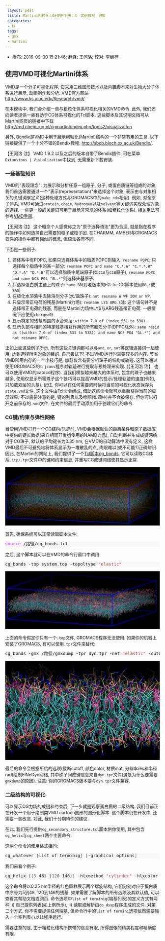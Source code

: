 ```yaml
---
 layout: post
 title: Martini粗粒化力场使用手册：4　实例教程　VMD
 categories:
 - 科
 tags:
 - gmx
 - martini
---
```


- 发布: 2016-09-30 15:21:46; 翻译: 王河洛; 校对: 李继存

## 使用VMD可视化Martini体系

VMD是一个分子可视化程序, 它采用三维图形技术以及内置脚本来对生物大分子体系进行展示, 动画制作和分析. VMD官方网站 <http://www.ks.uiuc.edu/Research/vmd/>.

在本模块中, 我们会介绍一些与粗粒化体系可视化相关的VMD命令. 此外, 我们还向读者提供一些有助于CG体系可视化的Tcl脚本. 这些脚本及其说明文档可从Martini网页的链接中下载 <http://md.chem.rug.nl/cgmartini/index.php/tools2/visualization>

另外, Bendix是VMD中用于展示粗粒化(Martini)结构的一个非常有用的工具. 以下链接提供了一个十分不错的Bendix教程: <http://sbcb.bioch.ox.ac.uk/Bendix/>.

【王河洛 注】 VMD 1.9.2 以及之后的版本自带了Bendix插件, 可在菜单`Extansions | Visualization`中找到, 无需重新下载安装.

### 一些基础知识

VMD的"表现理念": 为展示和分析任意一组原子, 分子, 或蛋白质链等组成的对象, 我们首选需要通过一个"表示(representation)"来选择这个对象, 表示由与对象相关的关键词来定义(这种处理方式与GROMACS中的`make_ndx`相似). 例如, 对全原子体系, VMD可通过`protein`, `chain`, `hydrogen`以及`solvent`等关键词实现处理对象的选择. 一些更一般的关键词可用于展示非常规的体系(如粗粒化体系). 相关用法可参考[VMD手册](http://www.ks.uiuc.edu/Research/vmd/current/ug/).

【王河洛 注】 这个概念个人感觉称之为"原子选择语法"更为合适, 就是指在程序的操作中如何选择自己需要的粒子或粒子团. 在CHARMM, AMBER与GROMACS软件的操作中都有相似的概念, 但语法各有不同.

下面是一些例子:

1. 若体系中有POPC, 如果只选择体系中的脂质POPC则输入: `resname POPC`; 只选择每个脂质中的某一部分: `resname POPC and name "C.*.A" "C.*.*.B" "D.*.A" "D.*.B"`可以选择脂质中尾端原子(如`C1A`与`C1B`原子), `resname POPC and name NC3 PO4 "GL.*"`则选择头基原子.
2. 只选择蛋白质主链上的珠子: `name BB`(对老版本的FG-to-CG脚本使用`BB.*`或`BAS`)
3. 在极化水溶液中去除溶剂分子(水/盐珠子): `not resname W WF ION or WP`.
4. 只显示带正电荷的残基(Martini力场): `resname LYS ARG`. (注: 这个语句并不是选择带正电荷的残基, 而是在Martini力场中LYS与ARG残基带正电荷. 一般情况下应使用`charge>0`)
5. 显示特定的残基周围的水合壳层: `within 7.0 of (index 531 to 538)`.
6. 显示头部与相同的特定残基相互作用的所有脂质分子(DPPC除外): `same resid as ((within 7.0 of (index 531 to 538)) and name NC3 PO4 "GL.*") and not resname DPPC`.

正如上面这些例子所示, 所有这些关键词都可以与`and`, `or`, `not`等逻辑连接词一起使用, 达到选择所需对象的目的. 自己尝试下! 不过VMD运行时需要较多的内存. 节省VMD所用内存的一个小技巧是, 加载仅含有要分析珠子的结构或轨迹. 这可以通过使用GROMACS的`trjconv`程序对轨迹进行提取与预处理来实现. (【王河洛 注】 也可以使用VMD的catdcd程序). 当我们模拟越来越大的体系时, 包含的珠子也越来越多, 使用仅显示所需珠子这个技巧可以提高VMD的显示/处理轨迹的速度(例如, 只加载双层的头基). 记住, 你可以在任何需要的时候将当前的可视化状态保存为`state.vmd`文件. 这个文件由Tcl命令组成, 借助这些命令就可以重新获得当前的显示效果. 不过需要注意的是, 键的列表以及绘图(如圆柱)并不会被保存. 但你可以打开之前保存的`.vmd`文件, 在文件的最后手动添加用于创建它们的命令.

### CG键/约束与弹性网络

当使用VMD打开一个CG结构/轨迹时, VMD会根据默认的距离条件和原子数据库中提供的键长数据(来自相同开发组使用的NAMD力场), 自动判断并生成成键网络. 对于CG珠子, 默认的平均键长为0.35 nm, 在VMD的自动算法中没有定义, 这样VMD最后不可避免地将体系显示为一堆散乱的点, 肉眼难以(或不可能?)正确辨识. 因此, 在Martini的网站上, 我们提供了一个[Tcl脚本cg_bonds](www.cgmartini.nl/images/tools/VMD/cg_bonds.tcl), 它可以读取CG体系`.itp/.tpr`文件中的键和约束信息, 并重写CG成键网络使其显示正常.

![](/martini/vmd_pnt.png)

首先, 确保系统可以正常读取脚本文件:

<div class="highlight" style="background: #f8f8f8"><pre style="line-height: 125%"><span style="color: #AA22FF">source</span> /路径/cg_bonds.tcl
</pre></div>

之后, 这个脚本就可以在VMD的命令行窗口中调用:

<div class="highlight" style="background: #f8f8f8"><pre style="line-height: 125%">cg_bonds -top system.top -topoltype <span style="color: #BB4444">&quot;elastic&quot;</span>
</pre></div>

![](/martini/vmd_bnd.png)

上面的命令假定你只有一个`.top`文件, GROMACS程序无法使用. 如果你的机器上安装了GROMACS, 有可以使用`.tpr`文件来替代:

<div class="highlight" style="background: #f8f8f8"><pre style="line-height: 125%">cg_bonds -gmx /路径/gmxdump -tpr dyn.tpr -net <span style="color: #BB4444">&quot;elastic&quot;</span> -cutoff 12.0 -color <span style="color: #BB4444">&quot;orange&quot;</span> -mat <span style="color: #BB4444">&quot;AOChalky&quot;</span> -res <span style="color: #666666">12</span> -rad 0.1
</pre></div>

![](/martini/vmd_zoom.png)

最后的命令会根据所给的选项(截断cutoff, 颜色color, 材质mat, 分辨率res和半径rad)绘制ElNeDyn网络, 其中珠子间成键信息来自`dyn.tpr`文件(这是为什么要需要`gmxdump`的原因). 注意: 你的GROMACS版本要与`dyn.tpr`文件兼容.

### 二级结构的可视化

可以显示CG力场的成键和约束后, 下一步就是观察蛋白质的二级结构. 我们目前正在开发一个用于绘制类VMD cartoon图形的图形化脚本. 这个脚本仍在开发中, 还需要一些改进. 对此, 我们十分期待你的建议.

在此, 我们先行提供`cg_secondary_structure.tcl`脚本供你使用, 其中包含`cg_helix`与`cg_sheet`两个主要命令:

这两个命令的使用格式相同:

<div class="highlight" style="background: #f8f8f8"><pre style="line-height: 125%">cg_whatever <span style="color: #666666">{</span>list of terminig<span style="color: #666666">}</span> <span style="color: #666666">[</span>-graphical options<span style="color: #666666">]</span>
</pre></div>

我们来看个例子:

<div class="highlight" style="background: #f8f8f8"><pre style="line-height: 125%">cg_helix <span style="color: #666666">{{5</span> 48<span style="color: #666666">}</span> <span style="color: #666666">{120</span> 146<span style="color: #666666">}}</span> -hlxmethod <span style="color: #BB4444">&quot;cylinder&quot;</span> -hlxcolor <span style="color: #BB4444">&quot;red&quot;</span> -hlxrad 2.5
</pre></div>

这个命令将以0.25 nm半径的红色圆柱展示两个螺旋结构, 它们分别对应于蛋白质中序号为5到48, 120到146的残基. 如果需要了解脚本的所有选项及其默认值, 可以查看其帮助文档或网页. 命令选项中`list of terminig`(端基列表)的定义方式有两种: i) 自己提供列表(如上例所示), ii) 读取或解析由`do_dssp`程序生成的文件. 对第二个方式, 你不需要提供任何端基, 但命令行中的`list of termini`选项依然需要输入一个空列表`{}`以让程序运行.

需要注意的是, 由于粗粒化结构所携带的信息有限, 所得图像的精美程度和精确度有限.
